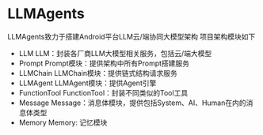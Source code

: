# LLMAgents
LLMAgents致力于搭建Android平台LLM云/端协同大模型架构
项目架构模块如下
+ LLM
LLM：封装各厂商LLM大模型相关服务，包括云/端大模型
+ Prompt
Prompt模块：提供架构中所有Prompt搭建服务
+ LLMChain
LLMChain模块：提供链式结构请求服务
+ LLMAgent
LLMAgent模块：提供Agent引擎
+ FunctionTool
FunctionTool：封装不同类似的Tool工具
+ Message
Message：消息体模块，提供包括System、AI、Human在内的消息体类型
+ Memory
Memory: 记忆模块
